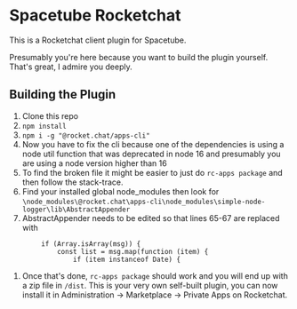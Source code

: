 # Spacetube Rocketchat

This is a Rocketchat client plugin for Spacetube.

Presumably you're here because you want to build the plugin yourself. That's great, I admire you deeply.

## Building the Plugin

1. Clone this repo
1. `npm install`
1. `npm i -g "@rocket.chat/apps-cli"`
1. Now you have to fix the cli because one of the dependencies is using a node util function that was deprecated in node 16 and presumably you are using a node version higher than 16
1. To find the broken file it might be easier to just do `rc-apps package` and then follow the stack-trace.
1. Find your installed global node_modules then look for `\node_modules\@rocket.chat\apps-cli\node_modules\simple-node-logger\lib\AbstractAppender`
1. AbstractAppender needs to be edited so that lines 65-67 are replaced with 
```
        if (Array.isArray(msg)) {
            const list = msg.map(function (item) {
                if (item instanceof Date) {
```
1. Once that's done, `rc-apps package` should work and you will end up with a zip file in `/dist`. This is your very own self-built plugin, you can now install it in Administration → Marketplace → Private Apps on Rocketchat.


